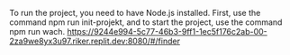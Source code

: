 
To run the project, you need to have Node.js installed.
First, use the command npm run init-projekt, and to start the project, use the command npm run wach.
https://9244e994-5c77-46b3-9ff1-1ec5f176c2ab-00-2za9we8yx3u97.riker.replit.dev:8080/#/finder